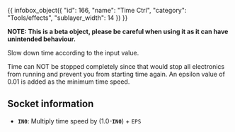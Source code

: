 {{ infobox_object({
	"id": 166,
	"name": "Time Ctrl",
	"category": "Tools/effects",
	"sublayer_width": 14
}) }}

**NOTE: This is a beta object, please be careful when using it as it can have unintended behaviour.**

Slow down time according to the input value.

Time can NOT be stopped completely since that would stop all electronics from running and prevent you from starting time again. An epsilon value of 0.01 is added as the minimum time speed.

## Socket information
- **`IN0`**: Multiply time speed by (1.0-**`IN0`**) + `EPS`
